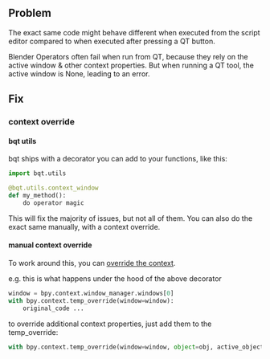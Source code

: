 ## Problem

The exact same code might behave different when executed from the script editor compared to when executed after pressing a QT button.

Blender Operators often fail when run from QT, because they rely on the active window & other context properties.
But when running a QT tool, the active window is None, leading to an error.

## Fix

### context override

#### bqt utils
bqt ships with a decorator you can add to your functions, like this:
```python
import bqt.utils

@bqt.utils.context_window
def my_method():
    do operator magic
```
This will fix the majority of issues, but not all of them.
You can also do the exact same manually, with a context override.

#### manual context override
To work around this, you can [override the context](https://docs.blender.org/api/current/bpy.ops.html#overriding-context). 

e.g. this is what happens under the hood of the above decorator
```python
window = bpy.context.window_manager.windows[0]
with bpy.context.temp_override(window=window):
    original_code ...
```

to override additional context properties, just add them to the temp_override:

```python
with bpy.context.temp_override(window=window, object=obj, active_object=obj):
```



